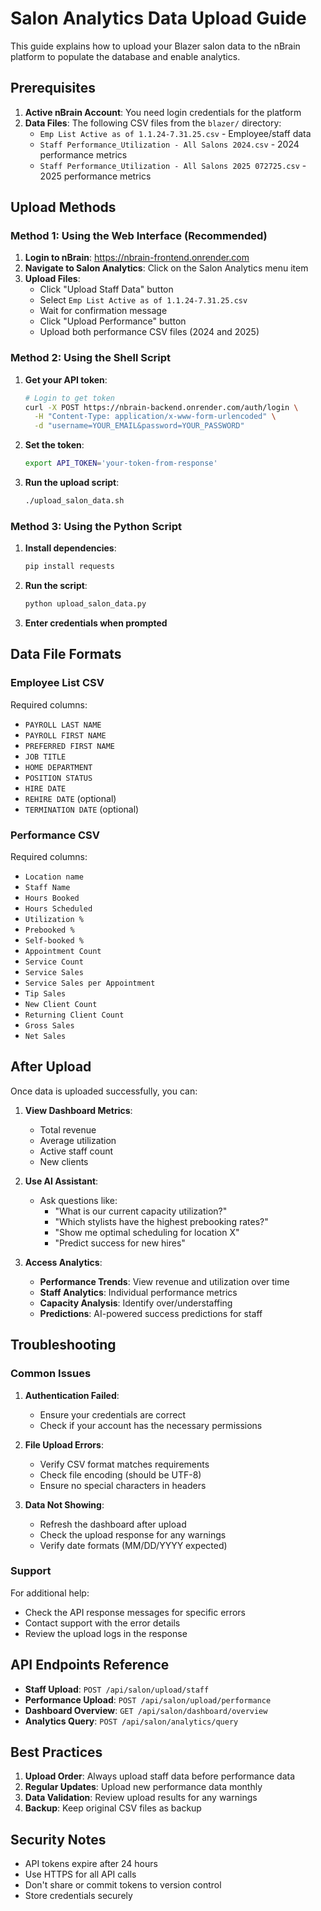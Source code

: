 # Salon Analytics Data Upload Guide

This guide explains how to upload your Blazer salon data to the nBrain platform to populate the database and enable analytics.

## Prerequisites

1. **Active nBrain Account**: You need login credentials for the platform
2. **Data Files**: The following CSV files from the `blazer/` directory:
   - `Emp List Active as of 1.1.24-7.31.25.csv` - Employee/staff data
   - `Staff Performance_Utilization - All Salons 2024.csv` - 2024 performance metrics
   - `Staff Performance_Utilization - All Salons 2025 072725.csv` - 2025 performance metrics

## Upload Methods

### Method 1: Using the Web Interface (Recommended)

1. **Login to nBrain**: https://nbrain-frontend.onrender.com
2. **Navigate to Salon Analytics**: Click on the Salon Analytics menu item
3. **Upload Files**:
   - Click "Upload Staff Data" button
   - Select `Emp List Active as of 1.1.24-7.31.25.csv`
   - Wait for confirmation message
   - Click "Upload Performance" button
   - Upload both performance CSV files (2024 and 2025)

### Method 2: Using the Shell Script

1. **Get your API token**:
   ```bash
   # Login to get token
   curl -X POST https://nbrain-backend.onrender.com/auth/login \
     -H "Content-Type: application/x-www-form-urlencoded" \
     -d "username=YOUR_EMAIL&password=YOUR_PASSWORD"
   ```

2. **Set the token**:
   ```bash
   export API_TOKEN='your-token-from-response'
   ```

3. **Run the upload script**:
   ```bash
   ./upload_salon_data.sh
   ```

### Method 3: Using the Python Script

1. **Install dependencies**:
   ```bash
   pip install requests
   ```

2. **Run the script**:
   ```bash
   python upload_salon_data.py
   ```

3. **Enter credentials when prompted**

## Data File Formats

### Employee List CSV
Required columns:
- `PAYROLL LAST NAME`
- `PAYROLL FIRST NAME`
- `PREFERRED FIRST NAME`
- `JOB TITLE`
- `HOME DEPARTMENT`
- `POSITION STATUS`
- `HIRE DATE`
- `REHIRE DATE` (optional)
- `TERMINATION DATE` (optional)

### Performance CSV
Required columns:
- `Location name`
- `Staff Name`
- `Hours Booked`
- `Hours Scheduled`
- `Utilization %`
- `Prebooked %`
- `Self-booked %`
- `Appointment Count`
- `Service Count`
- `Service Sales`
- `Service Sales per Appointment`
- `Tip Sales`
- `New Client Count`
- `Returning Client Count`
- `Gross Sales`
- `Net Sales`

## After Upload

Once data is uploaded successfully, you can:

1. **View Dashboard Metrics**:
   - Total revenue
   - Average utilization
   - Active staff count
   - New clients

2. **Use AI Assistant**:
   - Ask questions like:
     - "What is our current capacity utilization?"
     - "Which stylists have the highest prebooking rates?"
     - "Show me optimal scheduling for location X"
     - "Predict success for new hires"

3. **Access Analytics**:
   - **Performance Trends**: View revenue and utilization over time
   - **Staff Analytics**: Individual performance metrics
   - **Capacity Analysis**: Identify over/understaffing
   - **Predictions**: AI-powered success predictions for staff

## Troubleshooting

### Common Issues

1. **Authentication Failed**:
   - Ensure your credentials are correct
   - Check if your account has the necessary permissions

2. **File Upload Errors**:
   - Verify CSV format matches requirements
   - Check file encoding (should be UTF-8)
   - Ensure no special characters in headers

3. **Data Not Showing**:
   - Refresh the dashboard after upload
   - Check the upload response for any warnings
   - Verify date formats (MM/DD/YYYY expected)

### Support

For additional help:
- Check the API response messages for specific errors
- Contact support with the error details
- Review the upload logs in the response

## API Endpoints Reference

- **Staff Upload**: `POST /api/salon/upload/staff`
- **Performance Upload**: `POST /api/salon/upload/performance`
- **Dashboard Overview**: `GET /api/salon/dashboard/overview`
- **Analytics Query**: `POST /api/salon/analytics/query`

## Best Practices

1. **Upload Order**: Always upload staff data before performance data
2. **Regular Updates**: Upload new performance data monthly
3. **Data Validation**: Review upload results for any warnings
4. **Backup**: Keep original CSV files as backup

## Security Notes

- API tokens expire after 24 hours
- Use HTTPS for all API calls
- Don't share or commit tokens to version control
- Store credentials securely 